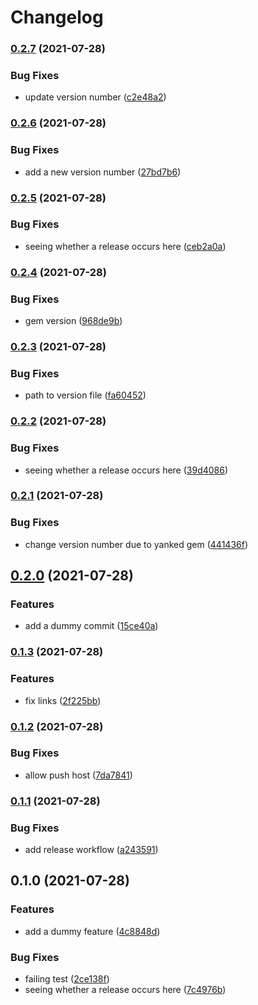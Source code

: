 # Changelog

### [0.2.7](https://www.github.com/benkoshy/bens-hello-world/compare/v0.2.6...v0.2.7) (2021-07-28)


### Bug Fixes

* update version number ([c2e48a2](https://www.github.com/benkoshy/bens-hello-world/commit/c2e48a2203cc70c2e1040a130eae857fec4ff9c8))

### [0.2.6](https://www.github.com/benkoshy/bens-hello-world/compare/v0.2.5...v0.2.6) (2021-07-28)


### Bug Fixes

* add a new version number ([27bd7b6](https://www.github.com/benkoshy/bens-hello-world/commit/27bd7b682225c7fcbbcdcde246809cdd23f0e99f))

### [0.2.5](https://www.github.com/benkoshy/bens-hello-world/compare/v0.2.4...v0.2.5) (2021-07-28)


### Bug Fixes

* seeing whether a release occurs here ([ceb2a0a](https://www.github.com/benkoshy/bens-hello-world/commit/ceb2a0a6c1fd2ba0d5c9efb6cb790e9c68881c28))

### [0.2.4](https://www.github.com/benkoshy/bens-hello-world/compare/v0.2.3...v0.2.4) (2021-07-28)


### Bug Fixes

* gem version ([968de9b](https://www.github.com/benkoshy/bens-hello-world/commit/968de9b3ee872f8be9ad3676e7eb12c20e4c5922))

### [0.2.3](https://www.github.com/benkoshy/bens-hello-world/compare/v0.2.2...v0.2.3) (2021-07-28)


### Bug Fixes

* path to version file ([fa60452](https://www.github.com/benkoshy/bens-hello-world/commit/fa604524b784e3f7f337baa38b74d9777f90bd86))

### [0.2.2](https://www.github.com/benkoshy/bens-hello-world/compare/v0.2.1...v0.2.2) (2021-07-28)


### Bug Fixes

* seeing whether a release occurs here ([39d4086](https://www.github.com/benkoshy/bens-hello-world/commit/39d40862ec1b35d5744c1aef3ee00d4f6976ec2d))

### [0.2.1](https://www.github.com/benkoshy/bens-hello-world/compare/v0.2.0...v0.2.1) (2021-07-28)


### Bug Fixes

* change version number due to yanked gem ([441436f](https://www.github.com/benkoshy/bens-hello-world/commit/441436fde7d049a867baa00c742e0772acaad5c8))

## [0.2.0](https://www.github.com/benkoshy/bens-hello-world/compare/v0.1.3...v0.2.0) (2021-07-28)


### Features

* add a dummy commit ([15ce40a](https://www.github.com/benkoshy/bens-hello-world/commit/15ce40a1e55118256eb6a22ba5c1fcce0498f996))

### [0.1.3](https://www.github.com/benkoshy/bens-hello-world/compare/v0.1.2...v0.1.3) (2021-07-28)


### Features

* fix links ([2f225bb](https://www.github.com/benkoshy/bens-hello-world/commit/2f225bb3d6d2783cf26365871eeaeaa71cc8bc86))

### [0.1.2](https://www.github.com/benkoshy/bens-hello-world/compare/v0.1.1...v0.1.2) (2021-07-28)


### Bug Fixes

* allow push host ([7da7841](https://www.github.com/benkoshy/bens-hello-world/commit/7da7841221ed4c27a88f8e766a25277e2566cc49))

### [0.1.1](https://www.github.com/benkoshy/bens-hello-world/compare/v0.1.0...v0.1.1) (2021-07-28)


### Bug Fixes

* add release workflow ([a243591](https://www.github.com/benkoshy/bens-hello-world/commit/a243591615524000a9f754492bc07f7d65aff4e8))

## 0.1.0 (2021-07-28)


### Features

* add a dummy feature ([4c8848d](https://www.github.com/benkoshy/bens-hello-world/commit/4c8848ddca265e887a8c12578c565ccffa23e9f2))


### Bug Fixes

* failing test ([2ce138f](https://www.github.com/benkoshy/bens-hello-world/commit/2ce138f16728e49cf5fa63e884a8f838d786ea26))
* seeing whether a release occurs here ([7c4976b](https://www.github.com/benkoshy/bens-hello-world/commit/7c4976b0a3d8316a29d86be2dfd168ce58ce6a4b))
